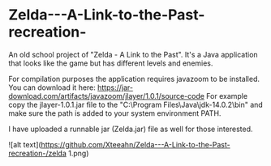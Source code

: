 # Zelda---A-Link-to-the-Past-recreation-
An old school project of "Zelda - A Link to the Past". It's a Java application that looks like the game but has different levels and enemies.

For compilation purposes the application requires javazoom to be installed. You can download it here: https://jar-download.com/artifacts/javazoom/jlayer/1.0.1/source-code
For example copy the jlayer-1.0.1.jar file to the "C:\Program Files\Java\jdk-14.0.2\bin" and make sure the path is added to your system environment PATH.

I have uploaded a runnable jar (Zelda.jar) file as well for those interested.

![alt text](https://github.com/Xteeahn/Zelda---A-Link-to-the-Past-recreation-/zelda 1.png)
